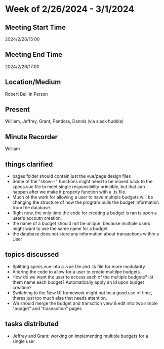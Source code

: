 # Week of 2/26/2024 - 3/1/2024

## Meeting Start Time

2024/2/26/15:00

## Meeting End Time

2024/2/26/17:00

## Location/Medium

Robert Bell In Person

## Present

William, Jeffrey, Grant, Pandora, Dennis (via slack huddle)

## Minute Recorder

William

## things clarified

- pages folder should contain just the vue/page design files
- Some of the "show--" functions might need to be moved back to the specs.vue file to meet single responsibility princible, but that can happen after we make it properly function with a .ts file.
- Much of the work for allowing a user to have multiple budgets will be changing the structure of how the program pulls the budget information from the database.
- Right now, the only time the code for creating a budget is ran is upon a user's accoutn creation.
- the name of a budget should not be unique, because multiple users might want to use the same name for a budget
- the database does not store any information about transactions within a User
 
## topics discussed

- Splitting specs.vue into a .vue file and .ts file for more modularity
- Altering the code to allow for a user to create multilpe budgets.
- How do we want the user to access each of the multiple budgets? let them name each budget? Automatically apply an id upon budget creation?
- Switching to the New UI framework might not be a good use of time, theres just too much else that needs attention. 
- We should merge the budget and transction view & edit into two simple "budget" and "trasnaction" pages

## tasks distributed

- Jeffrey and Grant: working on implementing multiple budgets for a single user
